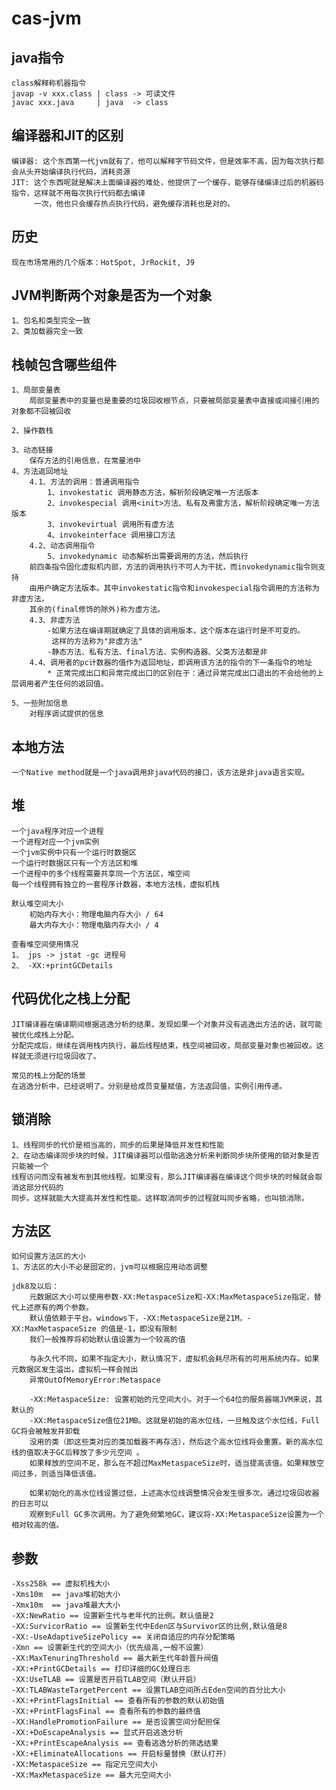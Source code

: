 # cas-jvm

## java指令
    class解释称机器指令
    javap -v xxx.class | class -> 可读文件
    javac xxx.java     | java  -> class

## 编译器和JIT的区别
    编译器: 这个东西第一代jvm就有了，他可以解释字节码文件，但是效率不高，因为每次执行都会从头开始编译执行代码，消耗资源
    JIT: 这个东西呢就是解决上面编译器的难处，他提供了一个缓存，能够存储编译过后的机器码指令，这样就不用每次执行代码都去编译
         一次，他也只会缓存热点执行代码，避免缓存消耗也是对的。

## 历史
    现在市场常用的几个版本：HotSpot, JrRockit, J9

## JVM判断两个对象是否为一个对象
    1、包名和类型完全一致
    2、类加载器完全一致
    
## 栈帧包含哪些组件
    1、局部变量表
        局部变量表中的变量也是重要的垃圾回收根节点，只要被局部变量表中直接或间接引用的对象都不回被回收
    
    2、操作数栈
                
    3、动态链接
        保存方法的引用信息，在常量池中
    4、方法返回地址
        4.1、方法的调用：普通调用指令 
            1、invokestatic 调用静态方法，解析阶段确定唯一方法版本
            2、invokespecial 调用<init>方法、私有及弗雷方法，解析阶段确定唯一方法版本
            3、invokevirtual 调用所有虚方法
            4、invokeinterface 调用接口方法
        4.2、动态调用指令
            5、invokedynamic 动态解析出需要调用的方法，然后执行
        前四条指令固化虚拟机内部，方法的调用执行不可人为干扰，而invokedynamic指令则支持
        由用户确定方法版本。其中invokestatic指令和invokespecial指令调用的方法称为非虚方法，
        其余的(final修饰的除外)称为虚方法。
        4.3、非虚方法
            -如果方法在编译期就确定了具体的调用版本，这个版本在运行时是不可变的。
             这样的方法称为"非虚方法"
            -静态方法、私有方法、final方法、实例构造器、父类方法都是非 
        4.4、调用者的pc计数器的值作为返回地址，即调用该方法的指令的下一条指令的地址
            * 正常完成出口和异常完成出口的区别在于：通过异常完成出口退出的不会给他的上层调用者产生任何的返回值。
            
    5、一些附加信息
        对程序调试提供的信息

## 本地方法
    一个Native method就是一个java调用非java代码的接口，该方法是非java语言实现。
    

## 堆
    一个java程序对应一个进程
    一个进程对应一个jvm实例
    一个jvm实例中只有一个运行时数据区
    一个运行时数据区只有一个方法区和堆
    一个进程中的多个线程需要共享同一个方法区，堆空间
    每一个线程拥有独立的一套程序计数器，本地方法栈，虚拟机栈

    默认堆空间大小
        初始内存大小：物理电脑内存大小 / 64
        最大内存大小：物理电脑内存大小 / 4

    查看堆空间使用情况
    1、 jps -> jstat -gc 进程号 
    2、 -XX:+printGCDetails


## 代码优化之栈上分配
    JIT编译器在编译期间根据逃逸分析的结果，发现如果一个对象并没有逃逸出方法的话，就可能被优化成栈上分配。
    分配完成后，继续在调用栈内执行，最后线程结束，栈空间被回收，局部变量对象也被回收。这样就无须进行垃圾回收了。
    
    常见的栈上分配的场景
    在逃逸分析中，已经说明了。分别是给成员变量赋值，方法返回值，实例引用传递。

## 锁消除
    1、线程同步的代价是相当高的，同步的后果是降低并发性和性能
    2、在动态编译同步块的时候，JIT编译器可以借助逃逸分析来判断同步块所使用的锁对象是否只能被一个
    线程访问而没有被发布到其他线程。如果没有，那么JIT编译器在编译这个同步块的时候就会取消这部分代码的
    同步。这样就能大大提高并发性和性能。这样取消同步的过程就叫同步省略，也叫锁消除。

## 方法区
    如何设置方法区的大小
    1、方法区的大小不必是固定的，jvm可以根据应用动态调整
    
    jdk8及以后：
        元数据区大小可以使用参数-XX:MetaspaceSize和-XX:MaxMetaspaceSize指定，替代上述原有的两个参数。
        默认值依赖于平台。windows下，-XX:MetaspaceSize是21M，-XX:MaxMetaspaceSize 的值是-1，即没有限制
        我们一般推荐将初始默认值设置为一个较高的值
        
        与永久代不同，如果不指定大小，默认情况下，虚拟机会耗尽所有的可用系统内存。如果元数据区发生溢出，虚拟机一样会抛出
        异常OutOfMemoryError:Metaspace
        
        -XX:MetaspaceSize: 设置初始的元空间大小。对于一个64位的服务器端JVM来说，其默认的
        -XX:MetaspaceSize值位21MB。这就是初始的高水位线，一旦触及这个水位线，Full GC将会被触发并卸载
        没用的类（即这些类对应的类加载器不再存活），然后这个高水位线将会重置。新的高水位线的值取决于GC后释放了多少元空间 。
        如果释放的空间不足，那么在不超过MaxMetaspaceSize时，适当提高该值。如果释放空间过多，则适当降低该值。
        
        如果初始化的高水位线设置过低，上述高水位线调整情况会发生很多次。通过垃圾回收器的日志可以
        观察到Full GC多次调用。为了避免频繁地GC，建议将-XX:MetaspaceSize设置为一个相对较高的值。
    

## 参数
    -Xss258k == 虚拟机栈大小
    -Xms10m  == java堆初始大小
    -Xmx10m  == java堆最大大小
    -XX:NewRatio == 设置新生代与老年代的比例。默认值是2
    -XX:SurvicorRatio == 设置新生代中Eden区与Survivor区的比例,默认值是8
    -XX:-UseAdaptiveSizePolicy == 关闭自适应的内存分配策略
    -Xmn == 设置新生代的空间大小（优先级高,一般不设置）
    -XX:MaxTenuringThreshold == 最大新生代年龄晋升阀值
    -XX:+PrintGCDetails == 打印详细的GC处理日志
    -XX:UseTLAB == 设置是否开启TLAB空间（默认开启）
    -XX:TLABWasteTargetPercent == 设置TLAB空间所占Eden空间的百分比大小
    -XX:+PrintFlagsInitial == 查看所有的参数的默认初始值
    -XX:+PrintFlagsFinal == 查看所有的参数的最终值
    -XX:HandlePromotionFailure == 是否设置空间分配担保
    -XX:+DoEscapeAnalysis == 显式开启逃逸分析
    -XX:+PrintEscapeAnalysis == 查看逃逸分析的筛选结果
    -XX:+EliminateAllocations == 开启标量替换（默认打开）
    -XX:MetaspaceSize == 指定元空间大小
    -XX:MaxMetaspaceSize == 最大元空间大小
    
    








